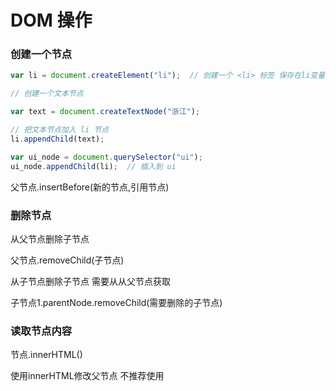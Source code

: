 # DOM 操作

### 创建一个节点

```js
var li = document.createElement("li");  // 创建一个 <li> 标签 保存在li变量中

// 创建一个文本节点

var text = document.createTextNode("浙江");

// 把文本节点加入 li 节点
li.appendChild(text);

var ui_node = document.querySelector("ui");
ui_node.appendChild(li);  // 插入到 ui 

```

父节点.insertBefore(新的节点,引用节点)

### 删除节点

从父节点删除子节点

父节点.removeChild(子节点)

从子节点删除子节点 需要从从父节点获取

子节点1.parentNode.removeChild(需要删除的子节点)

### 读取节点内容

节点.innerHTML()

使用innerHTML修改父节点 不推荐使用